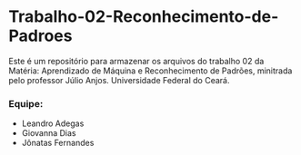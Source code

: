 # Trabalho-02-Reconhecimento-de-Padroes
Este é um repositório para armazenar os arquivos do trabalho 02 da Matéria: Aprendizado de Máquina e Reconhecimento de Padrões, minitrada pelo professor Júlio Anjos. Universidade Federal do Ceará.

### Equipe:
- Leandro Adegas
- Giovanna Dias
- Jônatas Fernandes
